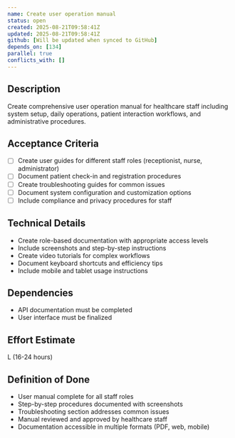 ```yaml
---
name: Create user operation manual
status: open
created: 2025-08-21T09:58:41Z
updated: 2025-08-21T09:58:41Z
github: [Will be updated when synced to GitHub]
depends_on: [134]
parallel: true
conflicts_with: []
---
```


## Description
Create comprehensive user operation manual for healthcare staff including system setup, daily operations, patient interaction workflows, and administrative procedures.

## Acceptance Criteria
- [ ] Create user guides for different staff roles (receptionist, nurse, administrator)
- [ ] Document patient check-in and registration procedures
- [ ] Create troubleshooting guides for common issues
- [ ] Document system configuration and customization options
- [ ] Include compliance and privacy procedures for staff

## Technical Details
- Create role-based documentation with appropriate access levels
- Include screenshots and step-by-step instructions
- Create video tutorials for complex workflows
- Document keyboard shortcuts and efficiency tips
- Include mobile and tablet usage instructions

## Dependencies
- API documentation must be completed
- User interface must be finalized

## Effort Estimate
L (16-24 hours)

## Definition of Done
- User manual complete for all staff roles
- Step-by-step procedures documented with screenshots
- Troubleshooting section addresses common issues
- Manual reviewed and approved by healthcare staff
- Documentation accessible in multiple formats (PDF, web, mobile)